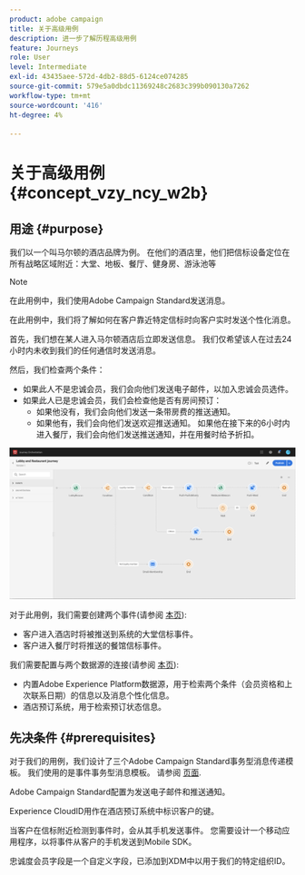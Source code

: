 ```yaml
---
product: adobe campaign
title: 关于高级用例
description: 进一步了解历程高级用例
feature: Journeys
role: User
level: Intermediate
exl-id: 43435aee-572d-4db2-88d5-6124ce074285
source-git-commit: 579e5a0dbdc11369248c2683c399b090130a7262
workflow-type: tm+mt
source-wordcount: '416'
ht-degree: 4%

---
```


# 关于高级用例{#concept_vzy_ncy_w2b}

## 用途 {#purpose}

我们以一个叫马尔顿的酒店品牌为例。 在他们的酒店里，他们把信标设备定位在所有战略区域附近：大堂、地板、餐厅、健身房、游泳池等

>[!NOTE]
>
>在此用例中，我们使用Adobe Campaign Standard发送消息。

在此用例中，我们将了解如何在客户靠近特定信标时向客户实时发送个性化消息。

首先，我们想在某人进入马尔顿酒店后立即发送信息。 我们仅希望该人在过去24小时内未收到我们的任何通信时发送消息。

然后，我们检查两个条件：

* 如果此人不是忠诚会员，我们会向他们发送电子邮件，以加入忠诚会员选件。
* 如果此人已是忠诚会员，我们会检查他是否有房间预订：
   * 如果他没有，我们会向他们发送一条带房费的推送通知。
   * 如果他有，我们会向他们发送欢迎推送通知。 如果他在接下来的6小时内进入餐厅，我们会向他们发送推送通知，并在用餐时给予折扣。

![](../assets/journeyuc2_29.png)

对于此用例，我们需要创建两个事件(请参阅 [本页](../usecase/configuring-the-events.md)):

* 客户进入酒店时将被推送到系统的大堂信标事件。
* 客户进入餐厅时将推送的餐馆信标事件。

我们需要配置与两个数据源的连接(请参阅 [本页](../usecase/configuring-the-data-sources.md)):

* 内置Adobe Experience Platform数据源，用于检索两个条件（会员资格和上次联系日期）的信息以及消息个性化信息。
* 酒店预订系统，用于检索预订状态信息。

## 先决条件 {#prerequisites}

对于我们的用例，我们设计了三个Adobe Campaign Standard事务型消息传递模板。 我们使用的是事件事务型消息模板。 请参阅 [页面](https://experienceleague.adobe.com/docs/campaign-standard/using/communication-channels/transactional-messaging/getting-started-with-transactional-msg.html?lang=zh-Hans).

Adobe Campaign Standard配置为发送电子邮件和推送通知。

Experience CloudID用作在酒店预订系统中标识客户的键。

当客户在信标附近检测到事件时，会从其手机发送事件。 您需要设计一个移动应用程序，以将事件从客户的手机发送到Mobile SDK。

忠诚度会员字段是一个自定义字段，已添加到XDM中以用于我们的特定组织ID。
